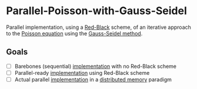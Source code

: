 # Parallel-Poisson-with-Gauss-Seidel
Parallel implementation, using a [Red-Black](https://www.cs.cornell.edu/~bindel/class/cs5220-s10/slides/lec14.pdf) scheme, of an 
iterative approach to the [Poisson equation](https://en.wikipedia.org/wiki/Poisson%27s_equation) using the 
[Gauss-Seidel method](https://en.wikipedia.org/wiki/Gauss–Seidel_method).


## Goals
- [ ] Barebones (sequential) [implementation](src/SEQ) with no Red-Black scheme
- [ ] Parallel-ready [implementation](src/RB-SEQ) using Red-Black scheme
- [ ] Actual parallel [implementation](src/RB-PAR) in a [distributed memory](https://en.wikipedia.org/wiki/Distributed_memory) paradigm
